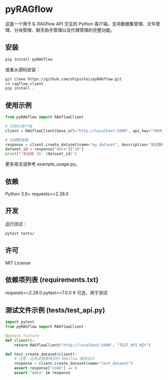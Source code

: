 # pyRAGflow

这是一个用于与 RAGflow API 交互的 Python 客户端，支持数据集管理、文件管理、分块管理、聊天助手管理以及代理管理的完整功能。

## 安装

```bash
pip install pyRAGflow
```
或者从源码安装：
```bash
git clone https://github.com/shipinlei/pyRAGflow.git
cd ragflow-client
pip install .
```
## 使用示例
```python
from pyRAGflow import RAGflowClient

# 初始化客户端
client = RAGflowClient(base_url="http://localhost:5000", api_key="YOUR_API_KEY")

# 创建数据集
response = client.create_dataset(name="my_dataset", description="测试数据集")
dataset_id = response["data"]["id"]
print(f"数据集 ID: {dataset_id}")
```
更多用法请参考 example_usage.py。
## 依赖
Python 3.9+
requests>=2.28.0

## 开发
运行测试：
```bash
pytest tests/
```
## 许可
MIT License
## 依赖项列表 (requirements.txt)
requests>=2.28.0
pytest>=7.0.0  # 可选，用于测试

## 测试文件示例 (tests/test_api.py)
```python
import pytest
from pyRAGflow import RAGflowClient

@pytest.fixture
def client():
    return RAGflowClient("http://localhost:5000", "TEST_API_KEY")

def test_create_dataset(client):
    # 注意：此测试需要真实的 RAGflow 服务运行
    response = client.create_dataset(name="test_dataset")
    assert response["code"] == 0
    assert "data" in response

```

